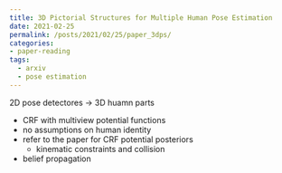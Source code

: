 ```yaml
---
title: 3D Pictorial Structures for Multiple Human Pose Estimation
date: 2021-02-25
permalink: /posts/2021/02/25/paper_3dps/
categories:
- paper-reading
tags:
  - arxiv
  - pose estimation
---
```


2D pose detectores -> 3D huamn parts
- CRF with multiview potential functions
- no assumptions on human identity
- refer to the paper for CRF potential posteriors
  - kinematic constraints and collision
- belief propagation 